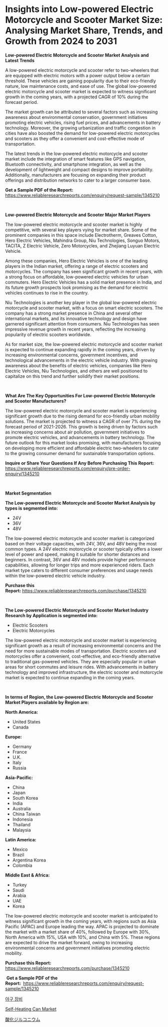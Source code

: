 <p><h1>Insights into Low-powered Electric Motorcycle and Scooter Market Size: Analysing Market Share, Trends, and Growth from 2024 to 2031</h1></p><p><strong>Low-powered Electric Motorcycle and Scooter Market Analysis and Latest Trends</strong></p>
<p><p>A low-powered electric motorcycle and scooter refer to two-wheelers that are equipped with electric motors with a power output below a certain threshold. These vehicles are gaining popularity due to their eco-friendly nature, low maintenance costs, and ease of use. The global low-powered electric motorcycle and scooter market is expected to witness significant growth in the coming years, with a projected CAGR of 10% during the forecast period.</p><p>The market growth can be attributed to several factors such as increasing awareness about environmental conservation, government initiatives promoting electric vehicles, rising fuel prices, and advancements in battery technology. Moreover, the growing urbanization and traffic congestion in cities have also boosted the demand for low-powered electric motorcycles and scooters as they offer a convenient and cost-effective mode of transportation.</p><p>The latest trends in the low-powered electric motorcycle and scooter market include the integration of smart features like GPS navigation, Bluetooth connectivity, and smartphone integration, as well as the development of lightweight and compact designs to improve portability. Additionally, manufacturers are focusing on expanding their product offerings and distribution networks to cater to a larger consumer base.</p></p>
<p><strong>Get a Sample PDF of the Report:&nbsp;</strong> <a href="https://www.reliableresearchreports.com/enquiry/request-sample/1345210">https://www.reliableresearchreports.com/enquiry/request-sample/1345210</a></p>
<p>&nbsp;</p>
<p><strong>Low-powered Electric Motorcycle and Scooter Major Market Players</strong></p>
<p><p>The low-powered electric motorcycle and scooter market is highly competitive, with several key players vying for market share. Some of the prominent companies in this space include Electrotherm, Greaves Cotton, Hero Electric Vehicles, Mahindra Group, Niu Technologies, Songuo Motors, TACITA, Z Electric Vehicle, Zero Motorcycles, and Zhejiang Luyuan Electric Vehicle.</p><p>Among these companies, Hero Electric Vehicles is one of the leading players in the Indian market, offering a range of electric scooters and motorcycles. The company has seen significant growth in recent years, with a strong focus on affordable, low-powered electric vehicles for urban commuters. Hero Electric Vehicles has a solid market presence in India, and its future growth prospects look promising as the demand for electric vehicles continues to rise in the country.</p><p>Niu Technologies is another key player in the global low-powered electric motorcycle and scooter market, with a focus on smart electric scooters. The company has a strong market presence in China and several other international markets, and its innovative technology and design have garnered significant attention from consumers. Niu Technologies has seen impressive revenue growth in recent years, reflecting the increasing popularity of electric scooters worldwide.</p><p>As for market size, the low-powered electric motorcycle and scooter market is expected to continue expanding rapidly in the coming years, driven by increasing environmental concerns, government incentives, and technological advancements in the electric vehicle industry. With growing awareness about the benefits of electric vehicles, companies like Hero Electric Vehicles, Niu Technologies, and others are well positioned to capitalize on this trend and further solidify their market positions.</p></p>
<p>&nbsp;</p>
<p><strong>What Are The Key Opportunities For Low-powered Electric Motorcycle and Scooter Manufacturers?</strong></p>
<p><p>The low-powered electric motorcycle and scooter market is experiencing significant growth due to the rising demand for eco-friendly urban mobility solutions. The market is projected to witness a CAGR of over 7% during the forecast period of 2021-2026. This growth is being driven by factors such as increasing concerns about air pollution, government initiatives to promote electric vehicles, and advancements in battery technology. The future outlook for this market looks promising, with manufacturers focusing on developing more efficient and affordable electric two-wheelers to cater to the growing consumer demand for sustainable transportation options.</p></p>
<p><strong>Inquire or Share Your Questions If Any Before Purchasing This Report:</strong> <a href="https://www.reliableresearchreports.com/enquiry/pre-order-enquiry/1345210">https://www.reliableresearchreports.com/enquiry/pre-order-enquiry/1345210</a></p>
<p>&nbsp;</p>
<p><strong>Market Segmentation</strong></p>
<p><strong>The Low-powered Electric Motorcycle and Scooter Market Analysis by types is segmented into:</strong></p>
<p><ul><li>24V</li><li>36V</li><li>48V</li></ul></p>
<p><p>The low-powered electric motorcycle and scooter market is categorized based on their voltage capacities, with 24V, 36V, and 48V being the most common types. A 24V electric motorcycle or scooter typically offers a lower level of power and speed, making it suitable for shorter distances and beginners. In contrast, 36V and 48V models provide higher performance capabilities, allowing for longer trips and more experienced riders. Each market type caters to different consumer preferences and usage needs within the low-powered electric vehicle industry.</p></p>
<p><strong>Purchase this Report:&nbsp;</strong><a href="https://www.reliableresearchreports.com/purchase/1345210">https://www.reliableresearchreports.com/purchase/1345210</a></p>
<p>&nbsp;</p>
<p><strong>The Low-powered Electric Motorcycle and Scooter Market Industry Research by Application is segmented into:</strong></p>
<p><ul><li>Electric Scooters</li><li>Electric Motorcycles</li></ul></p>
<p><p>The low-powered electric motorcycle and scooter market is experiencing significant growth as a result of increasing environmental concerns and the need for more sustainable modes of transportation. Electric scooters and motorcycles offer a convenient, cost-effective, and eco-friendly alternative to traditional gas-powered vehicles. They are especially popular in urban areas for short commutes and leisure rides. With advancements in battery technology and improved infrastructure, the electric scooter and motorcycle market is expected to continue expanding in the coming years.</p></p>
<p>&nbsp;</p>
<p><strong>In terms of Region, the Low-powered Electric Motorcycle and Scooter Market Players available by Region are:</strong></p>
<p>
    <p> <strong> North America: </strong>
        <ul>
            <li>United States</li>
            <li>Canada</li>
        </ul>
        </p> 
    <p> <strong> Europe: </strong>
        <ul>
            <li>Germany</li>
            <li>France</li>
            <li>U.K.</li>
            <li>Italy</li>
            <li>Russia</li>
        </ul>
        </p> 
    <p> <strong> Asia-Pacific: </strong>
        <ul>
            <li>China</li>
            <li>Japan</li>
            <li>South Korea</li>
            <li>India</li>
            <li>Australia</li>
            <li>China Taiwan</li>
            <li>Indonesia</li>
            <li>Thailand</li>
            <li>Malaysia</li>
        </ul>
        </p> 
    <p> <strong> Latin America: </strong>
        <ul>
            <li>Mexico</li>
            <li>Brazil</li>
            <li>Argentina Korea</li>
            <li>Colombia</li>
        </ul>
        </p> 
    <p> <strong> Middle East & Africa: </strong>
        <ul>
            <li>Turkey</li>
            <li>Saudi</li>
            <li>Arabia</li>
            <li>UAE</li>
            <li>Korea</li>
        </ul>
    </p>
    </p>
<p><p>The low-powered electric motorcycle and scooter market is anticipated to witness significant growth in the coming years, with regions such as Asia Pacific (APAC) and Europe leading the way. APAC is projected to dominate the market with a market share of 40%, followed by Europe with 30%, North America with 15%, USA with 10%, and China with 5%. These regions are expected to drive the market forward, owing to increasing environmental concerns and government initiatives promoting electric mobility.</p></p>
<p><strong>Purchase this Report: </strong><a href="https://www.reliableresearchreports.com/purchase/1345210">https://www.reliableresearchreports.com/purchase/1345210</a></p>
<p>&nbsp;<strong>Get a Sample PDF of the Report:&nbsp;&nbsp;</strong><a href="https://www.reliableresearchreports.com/enquiry/request-sample/1345210">https://www.reliableresearchreports.com/enquiry/request-sample/1345210</a></p>
<p><strong></strong></p>
<p><p><a href="https://medium.com/@feltonfay2023/%EC%95%BC%EA%B5%AC%EC%9E%A5%EB%B9%84-%EC%8B%9C%EC%9E%A5-%EC%A0%84%EB%A7%9D-%EC%82%B0%EC%97%85-%EA%B0%9C%EC%9A%94-%EB%B0%8F-%EC%98%88%EC%B8%A1-2024%EB%85%84%EB%B6%80%ED%84%B0-2031%EB%85%84%EA%B9%8C%EC%A7%80-45f43c10e596">야구 장비</a></p><p><a href="https://view.publitas.com/reportprime-1/self-heating-can-market-furnish-information-about-market-size-market-share-market-dynamics-and-projections-spanning-from-2023-to-2030/">Self-Heating Can Market</a></p><p><a href="https://medium.com/@reliezer65/%E3%82%B8%E3%83%AB%E3%82%B3%E3%83%8B%E3%82%A6%E3%83%A0%E9%85%B8%E5%8C%96%E7%89%A9%E5%B8%82%E5%A0%B4%E3%81%AE%E5%88%86%E6%9E%90-%E3%82%B0%E3%83%AD%E3%83%BC%E3%83%90%E3%83%AB%E7%94%A3%E6%A5%AD%E3%81%AE%E8%A6%8B%E9%80%9A%E3%81%97%E3%81%A8%E4%BA%88%E6%B8%AC-2024%E5%B9%B4%E3%81%8B%E3%82%892031%E5%B9%B4-189df3f8985a">酸化ジルコニウム</a></p></p>